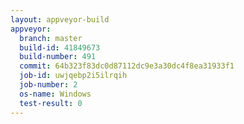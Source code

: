 ```yaml
---
layout: appveyor-build
appveyor:
  branch: master
  build-id: 41849673
  build-number: 491
  commit: 64b323f83dc0d87112dc9e3a30dc4f8ea31933f1
  job-id: uwjqebp2i5ilrqih
  job-number: 2
  os-name: Windows
  test-result: 0
---
```

